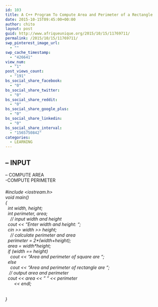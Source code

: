 ```yaml
---
id: 103
title: A C++ Program To Compute Area and Perimeter of a Rectangle
date: 2015-10-15T09:45:00+00:00
author: chito
layout: post
guid: http://www.afriqueunique.org/2015/10/15/11769711/
permalink: /2015/10/15/11769711/
swp_pinterest_image_url:
  - ""
swp_cache_timestamp:
  - "426641"
view_num:
  - "1"
post_views_count:
  - "191"
bs_social_share_facebook:
  - "0"
bs_social_share_twitter:
  - "0"
bs_social_share_reddit:
  - "0"
bs_social_share_google_plus:
  - "0"
bs_social_share_linkedin:
  - "0"
bs_social_share_interval:
  - "1565750842"
categories:
  - LEARNING
---
```

## &#8211; INPUT  
<span style="font-weight:normal;">&#8211; COMPUTE AREA<br /></span><span style="font-weight:normal;">-COMPUTE PERIMETER</span>

###### <span style="vertical-align:super;font-style:italic;">#include <iostream.h></span><span style="vertical-align:super;font-style:italic;"><br /></span><span style="vertical-align:super;font-style:italic;">void main()<br /></span><span style="vertical-align:super;font-style:italic;">{<br /></span><span style="vertical-align:super;font-style:italic;">&nbsp; int width, height;&nbsp;<br /></span><span style="vertical-align:super;font-style:italic;">&nbsp; int perimeter, area;&nbsp;<br /></span><span style="vertical-align:super;font-style:italic;">&nbsp; &nbsp; // input width and height<br /></span><span style="vertical-align:super;font-style:italic;">&nbsp; cout << &#8220;Enter width and height: &#8220;;<br /></span><span style="vertical-align:super;font-style:italic;">&nbsp; cin >> width >> height;<br /></span><span style="vertical-align:super;font-style:italic;">&nbsp; &nbsp; // calculate perimeter and area<br /></span><span style="vertical-align:super;font-style:italic;">&nbsp; perimeter = 2*(width+height);<br /></span><span style="vertical-align:super;font-style:italic;">&nbsp; area = width*height;<br /></span><span style="vertical-align:super;font-style:italic;">&nbsp; if (width == height)<br /></span><span style="vertical-align:super;font-style:italic;">&nbsp; &nbsp; cout << &#8220;Area and perimeter of square are &#8220;;<br /></span><span style="vertical-align:super;font-style:italic;">&nbsp; else<br /></span><span style="vertical-align:super;font-style:italic;">&nbsp; &nbsp; cout << &#8220;Area and perimeter of rectangle are &#8220;;<br /></span><span style="vertical-align:super;font-style:italic;">&nbsp; &nbsp;// output area and perimeter<br /></span><span style="vertical-align:super;font-style:italic;">&nbsp; cout << area << &#8221; &#8221; << perimeter<br /></span><span style="vertical-align:super;font-style:italic;">&nbsp; &nbsp; &nbsp; &nbsp;<< endl;<br /></span>

<span style="vertical-align:super;font-style:italic;">}</span>